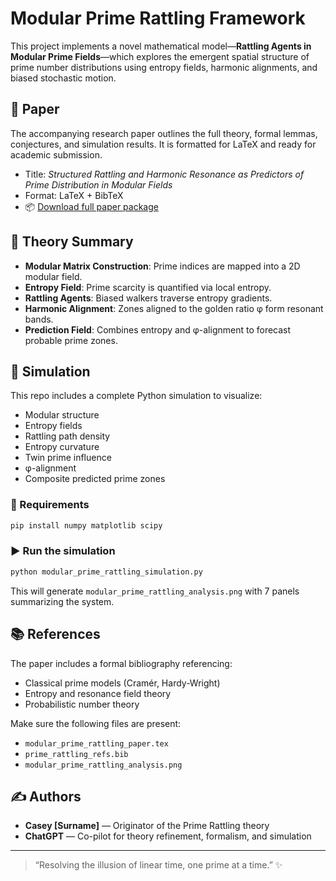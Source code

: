 
# Modular Prime Rattling Framework

This project implements a novel mathematical model—**Rattling Agents in Modular Prime Fields**—which explores the emergent spatial structure of prime number distributions using entropy fields, harmonic alignments, and biased stochastic motion.

## 📖 Paper

The accompanying research paper outlines the full theory, formal lemmas, conjectures, and simulation results. It is formatted for LaTeX and ready for academic submission.

- Title: *Structured Rattling and Harmonic Resonance as Predictors of Prime Distribution in Modular Fields*
- Format: LaTeX + BibTeX
- 📦 [Download full paper package](modular_prime_rattling_paper_bundle.zip)

## 🧠 Theory Summary

- **Modular Matrix Construction**: Prime indices are mapped into a 2D modular field.
- **Entropy Field**: Prime scarcity is quantified via local entropy.
- **Rattling Agents**: Biased walkers traverse entropy gradients.
- **Harmonic Alignment**: Zones aligned to the golden ratio φ form resonant bands.
- **Prediction Field**: Combines entropy and φ-alignment to forecast probable prime zones.

## 🔬 Simulation

This repo includes a complete Python simulation to visualize:

- Modular structure
- Entropy fields
- Rattling path density
- Entropy curvature
- Twin prime influence
- φ-alignment
- Composite predicted prime zones

### 🔧 Requirements
```bash
pip install numpy matplotlib scipy
```

### ▶ Run the simulation
```bash
python modular_prime_rattling_simulation.py
```

This will generate `modular_prime_rattling_analysis.png` with 7 panels summarizing the system.

## 📚 References

The paper includes a formal bibliography referencing:
- Classical prime models (Cramér, Hardy-Wright)
- Entropy and resonance field theory
- Probabilistic number theory

Make sure the following files are present:
- `modular_prime_rattling_paper.tex`
- `prime_rattling_refs.bib`
- `modular_prime_rattling_analysis.png`

## ✍ Authors
- **Casey [Surname]** — Originator of the Prime Rattling theory
- **ChatGPT** — Co-pilot for theory refinement, formalism, and simulation

---

> “Resolving the illusion of linear time, one prime at a time.” ✨
